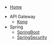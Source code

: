 * [Home](/)
- API Gateway
  - [Kong](kong/readme.md)
- Spring
  - [SpringBoot](springboot/readme.md)
  - [SpringSecurity](springboot/readme.md)
